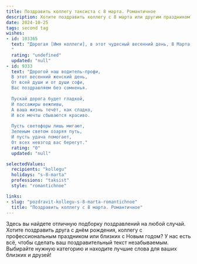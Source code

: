 ```yaml
---
title: Поздравить коллегу таксиста с 8 марта. Романтичное
description: Хотите поздравить коллегу с 8 марта или другим праздником? Наш ИИ создаст незабываемое поздравление, а вы обязательно выделитесь среди других.  
date: 2024-10-25
tags: second tag
wishes:
- id: 103365
  text: "Дорогая [Имя коллеги], в этот чудесный весенний день, 8 Марта, позвольте мне выразить Вам самые искренние и теплые поздравления!  Пусть каждая ваша поездка будет словно романтическое путешествие, полное ярких впечатлений и приятных знакомств. Желаю Вам безграничного счастья, нежности, любви и, конечно же, всегда зеленого света на жизненном пути!  С праздником, прекрасная фея асфальтовых дорог!
  "
  rating: "undefined"
  updated: "null"
- id: 9333
  text: "Дорогой наш водитель-профи,
  В этот весенний женский день,
  От всей души и от души софи,
  Вас поздравляем без сомненья.
  
  Пускай дорога будет гладкой,
  И пассажиры вежливы,
  А ваша жизнь течёт, как сладко,
  И все мечты сбываются красиво.
  
  Пусть светофоры лишь мигают,
  Зеленым светом озаряя путь,
  И пусть удача помогает,
  От всех невзгод вас берегут."
  rating: "0"
  updated: "null"

selectedValues:
  recipients: "kollegu"
  holidays: "s-8-marta"
  professions: "taksist"
  style: "romantichnoe"

links:
- slug: "pozdravit-kollegu-s-8-marta-romantichnoe"
  title: "Поздравить коллегу с 8 марта. Романтичное"
---
```


Здесь вы найдете отличную подборку поздравлений на любой случай. 
Хотите поздравить друга с днём рождения, коллегу с профессиональным праздником или близких с Новым годом? У нас есть всё, чтобы сделать ваш поздравительный текст незабываемым. Выбирайте нужную категорию и находите лучшие слова для ваших близких и друзей!
